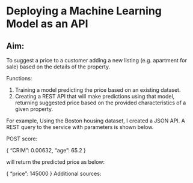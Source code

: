 # Deploying a Machine Learning Model as an API


## Aim:
To suggest a price to a customer adding a new listing (e.g. apartment for sale) based on the details of the property.

Functions:
1. Training a model predicting the price based on an existing dataset.
2. Creating a REST API that will make predictions using that model, returning suggested price based on the provided characteristics of a given property.


For example, 
Using the Boston housing dataset, I created a JSON API.
A REST query to the service with parameters is shown below.


POST score:

{
“CRIM”: 0.00632,
“age”: 65.2
}


will return the predicted price as below:

{
“price”: 145000
}
Additional sources:
